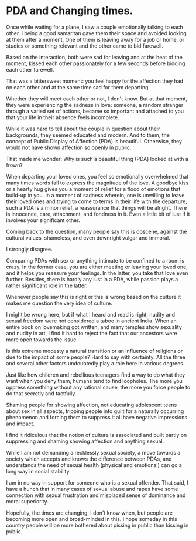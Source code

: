 # PDA and Changing times.

Once while waiting for a plane, I saw a couple emotionally talking to
each other. I being a good samaritan gave them their space and avoided
looking at them after a moment. One of them is leaving away for a job or
home, or studies or something relevant and the other came to bid
farewell.

Based on the interaction, both were sad for leaving and at the heat of
the moment, kissed each other passionately for a few seconds before
bidding each other farewell.

That was a bittersweet moment: you feel happy for the affection they had
on each other and at the same time sad for them departing.

Whether they will meet each other or not, I don\'t know. But at that
moment, they were experiencing the sadness in love: someone, a random
stranger through a varied set of actions, became so important and
attached to you that your life in their absence feels incomplete.

While it was hard to tell about the couple in question about their
backgrounds, they seemed educated and modern. And to them, the concept
of Public Display of Affection (PDA) is beautiful. Otherwise, they would
not have shown affection so openly in public.

That made me wonder: Why is such a beautiful thing (PDA) looked at with
a frown?

When departing your loved ones, you feel so emotionally overwhelmed that
many times words fail to express the magnitude of the love. A goodbye
kiss or a hearty hug gives you a moment of relief for a flood of
emotions that build-up in you. In a moment of sadness wherein, one is
unwilling to leave their loved ones and trying to come to terms in their
life with the departure; such a PDA is a minor relief, a reassurance
that things will be alright. There is innocence, care, attachment, and
fondness in it. Even a little bit of lust if it involves your
significant other.

Coming back to the question, many people say this is obscene, against
the cultural values, shameless, and even downright vulgar and immoral.

I strongly disagree.

Comparing PDAs with sex or anything intimate to be confined to a room is
crazy. In the former case, you are either meeting or leaving your loved
one, and it helps you reassure your feelings. In the latter, you take
that love even further. Besides, there is hardly any lust in a PDA,
while passion plays a rather significant role in the latter.

Whenever people say this is right or this is wrong based on the culture
it makes me question the very idea of culture.

I might be wrong here, but if what I heard and read is right, nudity and
sexual freedom were not considered a taboo in ancient India. When an
entire book on lovemaking got written, and many temples show sexuality
and nudity in art, I find it hard to reject the fact that our ancestors
were more open towards the issue.

Is this extreme modesty a natural transition or an influence of
religions or due to the impact of some people? Hard to say with
certainty. All the three and several other factors undoubtedly play a
role here in various degrees.

Just like how children and rebellious teenagers find a way to do what
they want when you deny them, humans tend to find loopholes. The more
you oppress something without any rational cause, the more you force
people to do that secretly and tactfully.

Shaming people for showing affection, not educating adolescent teens
about sex in all aspects, tripping people into guilt for a naturally
occurring phenomenon and forcing them to suppress it all have negative
impressions and impact.

I find it ridiculous that the notion of culture is associated and built
partly on suppressing and shaming showing affection and anything sexual.

While I am not demanding a recklessly sexual society, a move towards a
society which accepts and knows the difference between PDAs, and
understands the need of sexual health (physical and emotional) can go a
long way in social stability.

I am in no way in support for someone who is a sexual offender. That
said, I have a hunch that in many cases of sexual abuse and rapes have
some connection with sexual frustration and misplaced sense of dominance
and moral superiority.

Hopefully, the times are changing. I don\'t know when, but people are
becoming more open and broad-minded in this. I hope someday in this
country people will be more bothered about pissing in public than
kissing in public.
